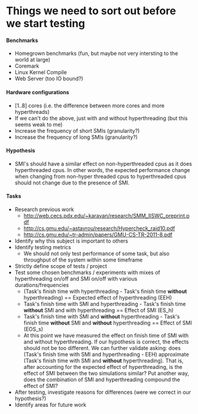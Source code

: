 Things we need to sort out before we start testing
==================================================

#### Benchmarks
  + Homegrown benchmarks (fun, but maybe not very intersting to the world at
    large)
  + Coremark
  + Linux Kernel Compile
  + Web Server (too IO bound?)

#### Hardware configurations
  + [1..8] cores (i.e. the difference between more cores and more hyperthreads)
  + If we can't do the above, just with and without hyperthreading (but this
    seems weak to me)
  + Increase the frequency of short SMIs (granularity?)
  + Increase the frequency of long SMIs (granularity?)

#### Hypothesis
  + SMI's should have a similar effect on non-hyperthreaded cpus as it does hyperthreaded cpus.  In other words, 
    the expected performance change when changing from non-hyper threaded cpus to hyperthreaded cpus should 
    not change due to the presence of SMI.

#### Tasks
  + Research previous work
    * http://web.cecs.pdx.edu/~karavan/research/SMM_IISWC_preprint.pdf
    * http://cs.gmu.edu/~astavrou/research/Hypercheck_raid10.pdf
    * http://cs.gmu.edu/~tr-admin/papers/GMU-CS-TR-2011-8.pdf
  + Identify why this subject is important to others  
  + Identify testing metrics 
    * We should not only test performance of some task, but also throughput of the system within some timeframe 
  + Strictly define scope of tests / project 
  + Test some chosen benchmarks / experiments with mixes of hyperthreading on/off and SMI on/off with various durations/frequencies 
    * (Task's finish time with hyperthreading - Task's finish time **without** hyperthreading) == Expected effect of hyperthreading (EEH)
    * Task's finish time with SMI and hyperthreading - Task's finish time **without** SMI and with hyperthreading == Effect of SMI (ES_h)
    * Task's finish time with SMI and **without** hyperthreading - Task's finish time **without** SMI and **without** hyperthreading == Effect of SMI (EOS_s)
    * At this point we have measured the effect on finish time of SMI with and without hyperthreading. If our hypothesis is correct, the effects should not be too different. We can further validate asking: does (Task's finish time with SMI and hyperthreading - EEH) approximate (Task's finish time with SMI and **without** hyperthreading). That is, after accounting for the expected effect of hyperthreading, is the effect of SMI between the two simulations similar? Put another way, does the combination of SMI and hyperthreading compound the effect of SMI? 
  + After testing, investigate reasons for differences (were we correct in our hypothesis?) 
  + Identify areas for future work 
  
  


